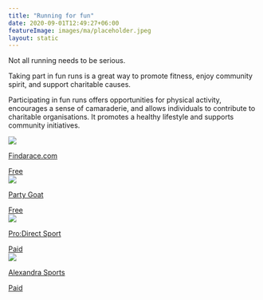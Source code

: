 ```yaml
---
title: "Running for fun"
date: 2020-09-01T12:49:27+06:00
featureImage: images/ma/placeholder.jpeg
layout: static
---
```


Not all running needs to be serious.

Taking part in fun runs is a great way to promote fitness, enjoy community spirit, and support charitable causes.

Participating in fun runs offers opportunities for physical activity, encourages a sense of camaraderie, and allows individuals to contribute to charitable organisations. It promotes a healthy lifestyle and supports community initiatives.

<a class="ma-link" href="https://findarace.com/fun-runs"><div class="ma-card ma-card-Health"><div class="ma-icon"><img src ="/images/Icon-check - health - opacity.svg"/></div><div class="ma-name"><p>Findarace.com</p></div><div class="ma-paid-text"><span>Free</span></div></div></a><a class="ma-link" href="https://partygoat.com/blogs/party-guide/what-are-the-benefits-of-a-fun-run"><div class="ma-card ma-card-Health"><div class="ma-icon"><img src ="/images/Icon-check - health - opacity.svg"/></div><div class="ma-name"><p>Party Goat</p></div><div class="ma-paid-text"><span>Free </span></div></div></a><a class="ma-link" href="https://www.awin1.com/cread.php?awinmid=6667&awinaffid=1198638&ued=https%3A%2F%2Fwww.prodirectsport.com%2Frunning%2F"><div class="ma-card ma-card-Health"><div class="ma-icon"><img src ="/images/Icon-pound - health - opacity.svg"/></div><div class="ma-name"><p>Pro:Direct Sport</p></div><div class="ma-paid-text"><span>Paid</span></div></div></a><a class="ma-link" href="https://www.awin1.com/cread.php?awinmid=20567&awinaffid=1198638&ued=https%3A%2F%2Fwww.alexandrasports.com%2F"><div class="ma-card ma-card-Health"><div class="ma-icon"><img src ="/images/Icon-pound - health - opacity.svg"/></div><div class="ma-name"><p>Alexandra Sports</p></div><div class="ma-paid-text"><span>Paid</span></div></div></a>  

<br/><br/>






